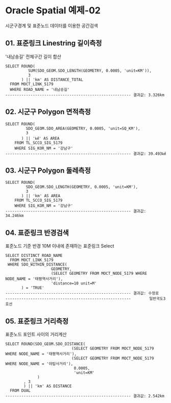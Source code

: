 # Oracle Spatial 예제-02
시군구경계 및 표준노드 데이터를 이용한 공간검색

## 01. 표준링크 Linestring 길이측정
'내남송길' 전체구간 길이 합산
```
SELECT ROUND(
          SUM(SDO_GEOM.SDO_LENGTH(GEOMETRY, 0.0005, 'unit=KM')),
          3
       ) || 'km' AS DISTANCE_TOTAL
  FROM MOCT_LINK_5179
  WHERE ROAD_NAME = '내남송길'
------------------------------------------------------- 결과값: 3.326km
```
## 02. 시군구 Polygon 면적측정
```
SELECT ROUND(
         SDO_GEOM.SDO_AREA(GEOMETRY, 0.0005, 'unit=SQ_KM'),
         3
       ) || '㎢' AS AREA
    FROM TL_SCCO_SIG_5179
    WHERE SIG_KOR_NM = '강남구'
------------------------------------------------------- 결과값: 39.493㎢
```
## 03. 시군구 Polygon 둘레측정
```
SELECT ROUND(
         SDO_GEOM.SDO_LENGTH(GEOMETRY, 0.0005, 'unit=KM'),
         3
       ) || 'km' AS AREA
    FROM TL_SCCO_SIG_5179
    WHERE SIG_KOR_NM = '강남구'
------------------------------------------------------- 결과값: 34.246km
```
## 04. 표준링크 반경검색
표준노드 기준 반경 10M 이내에 존재하는 표준링크 Select
```
SELECT DISTINCT ROAD_NAME
  FROM MOCT_LINK_5179
 WHERE SDO_WITHIN_DISTANCE(
                    GEOMETRY,
                    (SELECT GEOMETRY FROM MOCT_NODE_5179 WHERE NODE_NAME = '태평역사거리'),
                    'distance=10 unit=M'
       ) = 'TRUE'   
------------------------------------------------------- 결과값: 수정로
-------------------------------------------------------        일반국도3호선   
```

## 05. 표준링크 거리측정
표준노드 포인트 사이의 거리계산
```
SELECT ROUND(SDO_GEOM.SDO_DISTANCE(
                             (SELECT GEOMETRY FROM MOCT_NODE_5179 WHERE NODE_NAME = '태평역사거리'),
                             (SELECT GEOMETRY FROM MOCT_NODE_5179 WHERE NODE_NAME = '야탑사거리'),
                              0.0005,
                              'unit=KM'
              )
        , 3
        ) || 'km' AS DISTANCE
  FROM DUAL
------------------------------------------------------- 결과값: 2.542km 
``` 
